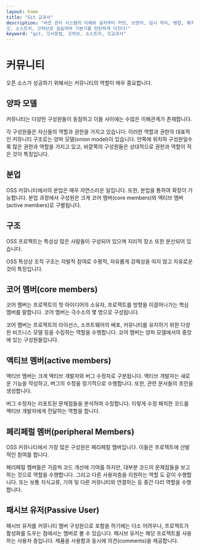 ```yaml
---
layout: home
title: "Git 교과서"
description: "버전 관리 시스템의 이해와 설치부터 커밋, 브랜치, 임시 처리, 병합, 복귀, 서브모듈, 태그까지
깃, 소스트리, 깃허브로 실습하며 기본기를 탄탄하게 다진다!"
keyword: "git, 깃사용법, 깃허브, 소스트리, 깃교과서"
---
```

# 커뮤니티
오픈 소스가 성공하기 위해서는 커뮤니티의 역할이 매우 중요합니다. 

## 양파 모델
커뮤니티는 다양한 구성원들이 동참하고 이들 사이에는 수많은 이해관계가 존재합니다.

각 구성원들은 자신들의 역할과 권한을 가지고 있습니다. 이러한 역할과 권한의 대표적인 커뮤니티 구조로는 양파 모델(onion model)이 있습니다. 안쪽에 위치하 구성원일수록 많은 권한과 역할을 가지고 있고, 바깥쪽의 구성원들은 상대적으로 권한과 역할이 적은 것이 특징입니다.

## 분업
OSS 커뮤니티에서의 분업은 매우 자연스러운 일입니다. 또한, 분업을 통하여 확장이 가능합니다. 분업 과정에서 구성원은 크게 코어 멤버(core members)와 액티브 멤버(active members)로 구별됩니다.

## 구조
OSS 프로젝트는 특성상 많은 사람들이 구성되어 있으며 지리적 장소 또한 분산되어 있습니다. 

OSS 특성상 조직 구조는 자발적 참여로 수평적, 자유롭게 강제성을 띠지 않고 자유로운 것이 특징입니다.

## 코어 멤버(core members)
코어 멤버는 프로젝트의 첫 아이디어의 소유자, 프로젝트를 방향을 이끌어나가는 핵심 멤버를 말합니다. 코어 멤버는 극수소의 몇 명으로 구성됩니다.

코어 멤버는 프로젝트의 라이선스, 소프트웨어의 배포, 커뮤니티를 유지하기 위한 다양한 비즈니스 모델 등을 수립하는 역할을 수행합니다. 코어 멤버는 양파 모델에서의 중앙에 있는 구성원들입니다.

## 액티브 멤버(active members)
액티브 멤버는 크게 액티브 개발자와 버그 수정자로 구분됩니다. 액티브 개발자는 새로운 기능을 작성하고, 버그의 수정을 정기적으로 수행합니다. 또한, 관련 문서들의 초안을 생성합니다.

버그 수정자는 리포트된 문제점들을 분석하여 수정합니다. 이렇게 수정 패치한 코드를 액티브 개발자에게 전달하는 역할을 합니다.

## 페리페럴 멤버(peripheral Members)
OSS 커뮤니티에서 가장 많은 구성원은 페리페럴 멤버입니다. 이들은 프로젝트에 산발적인 참여를 합니다.

페리페럴 멤버들은 가끔씩 코드 개선에 기여를 하지만, 대부분 코드의 문제점들을 보고하는 것으로 역할을 수행합니다. 그리고 다른 사용자층을 지원하는 역할 도 같이 수행합니다. 또는 보통 지식교류, 기여 및 다른 커뮤니티와 연결하는 등 중간 다리 역할을 수행합니다. 

## 패시브 유저(Passive User)
패시브 유저를 커뮤니티 멤버 구성원으로 포함을 하기에는 다소 어려우나, 프로젝트가 활성화를 도우는 점에서는 멤버로 볼 수 있습니다. 패시브 유저는 해당 프로젝트를 사용하는 사용자 층입니다. 제품을 사용함과 동시에 의견(comments)을 제공합니다.

